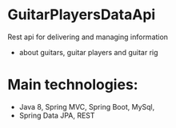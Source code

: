 # GuitarPlayersDataApi
Rest api for delivering and managing information 
* about guitars, guitar players and guitar rig

# Main technologies: 
* Java 8, Spring MVC, Spring Boot, MySql,
* Spring Data JPA, REST 

